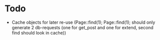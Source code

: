 # Todo
* Cache objects for later re-use (Page::find(1); Page::find(1); should only generate 2 db-requests (one for get_post and one for extend, second find should look in cache))

